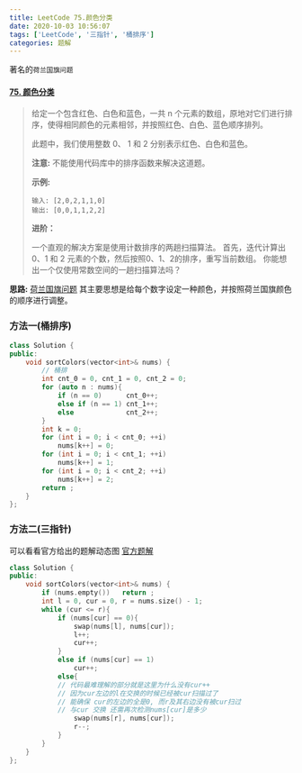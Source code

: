 ```yaml
---
title: LeetCode 75.颜色分类
date: 2020-10-03 10:56:07
tags: ['LeetCode', '三指针', '桶排序']
categories: 题解
---
```


著名的`荷兰国旗问题`

#### [75. 颜色分类](https://leetcode-cn.com/problems/sort-colors/)

<!--more-->

> 给定一个包含红色、白色和蓝色，一共 n 个元素的数组，原地对它们进行排序，使得相同颜色的元素相邻，并按照红色、白色、蓝色顺序排列。
>
> 此题中，我们使用整数 0、 1 和 2 分别表示红色、白色和蓝色。
>
> **注意:**
> 不能使用代码库中的排序函数来解决这道题。
>
>  **示例:** 
>
> ```
> 输入: [2,0,2,1,1,0]
> 输出: [0,0,1,1,2,2]
> ```
>
> **进阶：**
>
> 一个直观的解决方案是使用计数排序的两趟扫描算法。
> 首先，迭代计算出0、1 和 2 元素的个数，然后按照0、1、2的排序，重写当前数组。
> 你能想出一个仅使用常数空间的一趟扫描算法吗？



**思路:** [荷兰国旗问题](https://en.wikipedia.org/wiki/Dutch_national_flag_problem)  其主要思想是给每个数字设定一种颜色，并按照荷兰国旗颜色的顺序进行调整。

### 方法一(桶排序)

```C++
class Solution {
public:
    void sortColors(vector<int>& nums) {
        // 桶排
        int cnt_0 = 0, cnt_1 = 0, cnt_2 = 0;
        for (auto n : nums){
            if (n == 0)      cnt_0++;
            else if (n == 1) cnt_1++;
            else             cnt_2++;
        }
        int k = 0;
        for (int i = 0; i < cnt_0; ++i)
            nums[k++] = 0;
        for (int i = 0; i < cnt_1; ++i)
            nums[k++] = 1;
        for (int i = 0; i < cnt_2; ++i)
            nums[k++] = 2;
        return ;
    }
};
```



### 方法二(三指针)

可以看看官方给出的题解动态图 [官方题解](https://leetcode-cn.com/problems/sort-colors/solution/yan-se-fen-lei-by-leetcode/)



```C++
class Solution {
public:
    void sortColors(vector<int>& nums) {
        if (nums.empty())   return ;
        int l = 0, cur = 0, r = nums.size() - 1;
        while (cur <= r){
            if (nums[cur] == 0){
                swap(nums[l], nums[cur]);
                l++;
                cur++;
            }
            else if (nums[cur] == 1)
                cur++;
            else{
            // 代码最难理解的部分就是这里为什么没有cur++
            // 因为cur左边的l在交换的时候已经被cur扫描过了
            // 能确保 cur的左边的全是0, 而r及其右边没有被cur扫过
            // 与cur 交换 还需再次检测nums[cur]是多少
                swap(nums[r], nums[cur]);
                r--;
            }
        }
    }
};
```

